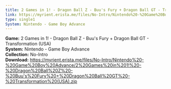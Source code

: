 ```yaml
---
title: 2 Games in 1! - Dragon Ball Z - Buu's Fury + Dragon Ball GT - Transformation (USA)
link: https://myrient.erista.me/files/No-Intro/Nintendo%20-%20Game%20Boy%20Advance/2%20Games%20in%201!%20-%20Dragon%20Ball%20Z%20-%20Buu's%20Fury%20+%20Dragon%20Ball%20GT%20-%20Transformation%20(USA).zip
type: single1
System: Nintendo - Game Boy Advance
---
```

<b>Game:</b> 2 Games in 1! - Dragon Ball Z - Buu's Fury + Dragon Ball GT - Transformation (USA)<br>
<b>System:</b> Nintendo - Game Boy Advance<br>
<b>Collection:</b> No-Intro<br>
<b>Download:</b> https://myrient.erista.me/files/No-Intro/Nintendo%20-%20Game%20Boy%20Advance/2%20Games%20in%201!%20-%20Dragon%20Ball%20Z%20-%20Buu's%20Fury%20+%20Dragon%20Ball%20GT%20-%20Transformation%20(USA).zip
